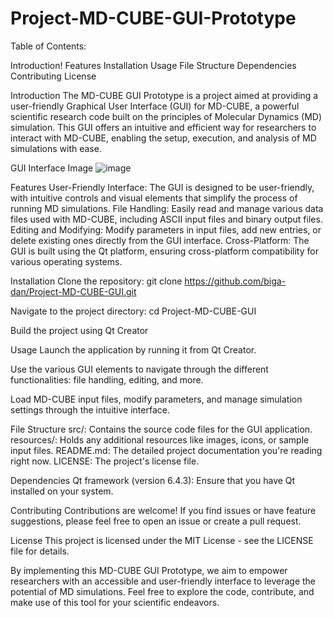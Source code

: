 # Project-MD-CUBE-GUI-Prototype

Table of Contents:

Introduction!
Features
Installation
Usage
File Structure
Dependencies
Contributing
License

Introduction
The MD-CUBE GUI Prototype is a project aimed at providing a user-friendly Graphical User Interface (GUI) for MD-CUBE, a powerful scientific research code built on the principles of Molecular Dynamics (MD) simulation. This GUI offers an intuitive and efficient way for researchers to interact with MD-CUBE, enabling the setup, execution, and analysis of MD simulations with ease.

GUI Interface Image
![image](https://github.com/biga-dan/Project-MD-CUBE-GUI/assets/95633147/c097293f-db45-4a78-840b-b01d778eca08)

Features
User-Friendly Interface: The GUI is designed to be user-friendly, with intuitive controls and visual elements that simplify the process of running MD simulations.
File Handling: Easily read and manage various data files used with MD-CUBE, including ASCII input files and binary output files.
Editing and Modifying: Modify parameters in input files, add new entries, or delete existing ones directly from the GUI interface.
Cross-Platform: The GUI is built using the Qt platform, ensuring cross-platform compatibility for various operating systems.

Installation
Clone the repository:
git clone https://github.com/biga-dan/Project-MD-CUBE-GUI.git

Navigate to the project directory:
cd Project-MD-CUBE-GUI

Build the project using Qt Creator

Usage
Launch the application by running it from Qt Creator.

Use the various GUI elements to navigate through the different functionalities: file handling, editing, and more.

Load MD-CUBE input files, modify parameters, and manage simulation settings through the intuitive interface.

File Structure
src/: Contains the source code files for the GUI application.
resources/: Holds any additional resources like images, icons, or sample input files.
README.md: The detailed project documentation you're reading right now.
LICENSE: The project's license file.

Dependencies
Qt framework (version 6.4.3): Ensure that you have Qt installed on your system.

Contributing
Contributions are welcome! If you find issues or have feature suggestions, please feel free to open an issue or create a pull request.

License
This project is licensed under the MIT License - see the LICENSE file for details.

By implementing this MD-CUBE GUI Prototype, we aim to empower researchers with an accessible and user-friendly interface to leverage the potential of MD simulations. Feel free to explore the code, contribute, and make use of this tool for your scientific endeavors.
